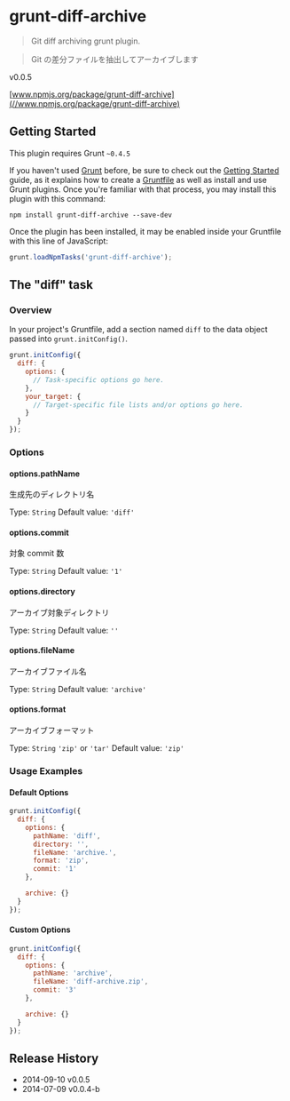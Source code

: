 # grunt-diff-archive

> Git diff archiving grunt plugin.

> Git の差分ファイルを抽出してアーカイブします

v0.0.5

[www.npmjs.org/package/grunt-diff-archive](//www.npmjs.org/package/grunt-diff-archive)

## Getting Started
This plugin requires Grunt `~0.4.5`

If you haven't used [Grunt](http://gruntjs.com/) before, be sure to check out the [Getting Started](http://gruntjs.com/getting-started) guide, as it explains how to create a [Gruntfile](http://gruntjs.com/sample-gruntfile) as well as install and use Grunt plugins. Once you're familiar with that process, you may install this plugin with this command:

```shell
npm install grunt-diff-archive --save-dev
```

Once the plugin has been installed, it may be enabled inside your Gruntfile with this line of JavaScript:

```js
grunt.loadNpmTasks('grunt-diff-archive');
```

## The "diff" task

### Overview
In your project's Gruntfile, add a section named `diff` to the data object passed into `grunt.initConfig()`.

```js
grunt.initConfig({
  diff: {
    options: {
      // Task-specific options go here.
    },
    your_target: {
      // Target-specific file lists and/or options go here.
    }
  }
});
```

### Options

#### options.pathName

生成先のディレクトリ名

Type: `String`
Default value: `'diff'`

#### options.commit

対象 commit 数

Type: `String`
Default value: `'1'`


#### options.directory

アーカイブ対象ディレクトリ

Type: `String`
Default value: `''`

#### options.fileName

アーカイブファイル名

Type: `String`
Default value: `'archive'`

#### options.format

アーカイブフォーマット

Type: `String` `'zip'` or `'tar'`
Default value: `'zip'`


### Usage Examples

#### Default Options

```js
grunt.initConfig({
  diff: {
    options: {
      pathName: 'diff',
      directory: '',
      fileName: 'archive.',
      format: 'zip',
      commit: '1'
    },

    archive: {}
  }
});
```

#### Custom Options

```js
grunt.initConfig({
  diff: {
    options: {
      pathName: 'archive',
      fileName: 'diff-archive.zip',
      commit: '3'
    },

    archive: {}
  }
});
```

## Release History
* 2014-09-10 v0.0.5
* 2014-07-09 v0.0.4-b
